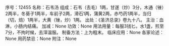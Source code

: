 序号：12455
名称：石韦汤
组成：石韦（去毛）1两，甘遂（炒）3分，木通（锉）2两半，冬葵子1两半，车前子2两，滑石1两，蒲黄2两，赤芍药1两半，当归（切，焙）1两半，大黄（锉，炒）1两。
出处：《圣济总录》卷九十八。
主治：血淋，小肠内结痛。
加减：None
功效：None
用法用量：每服3钱匕，水1盏，煎至7分，不拘时候，去滓温服。
制备方法：上为粗末。
临床应用：None
各家论述：None
用药禁忌：None
附注：None

